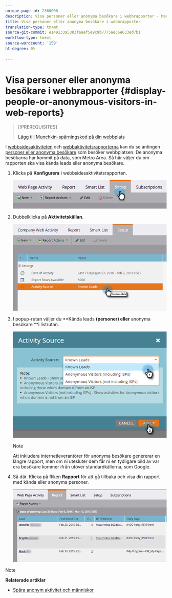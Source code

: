 ```yaml
---
unique-page-id: 2360008
description: Visa personer eller anonyma besökare i webbrapporter - Marketo Docs - produktdokumentation
title: Visa personer eller anonyma besökare i webbrapporter
translation-type: tm+mt
source-git-commit: e149133a5383faaef5e9c9b7775ae36e633ed7b1
workflow-type: tm+mt
source-wordcount: '159'
ht-degree: 0%

---
```



# Visa personer eller anonyma besökare i webbrapporter {#display-people-or-anonymous-visitors-in-web-reports}

>[!PREREQUISITES]
>
>[Lägg till Munchkin-spårningskod på din webbplats](../../../../product-docs/administration/additional-integrations/add-munchkin-tracking-code-to-your-website.md)

I [webbsidesaktiviteten](../../../../product-docs/reporting/basic-reporting/report-types/web-page-activity-report.md) och [webbaktivitetsrapporterna](../../../../product-docs/reporting/basic-reporting/report-types/company-web-activity-report.md) kan du se antingen [personer eller anonyma besökare](../../../../product-docs/core-marketo-concepts/smart-lists-and-static-lists/managing-people-in-smart-lists/understanding-anonymous-activity-and-people.md) som besöker webbplatsen. De anonyma besökarna har kommit på data, som Metro Area.  Så här väljer du om rapporten ska visa kända leads eller anonyma besökare.

1. Klicka på **Konfigurera** i webbsidesaktivitetsrapporten.

   ![](assets/image2015-3-10-11-3a43-3a13.png)

1. Dubbelklicka på **Aktivitetskällan**.

   ![](assets/image2016-2-2-14-3a5-3a59.png)

1. I popup-rutan väljer du **Kända leads **(personer) eller** anonyma besökare **i listrutan.

   ![](assets/image2016-2-2-14-3a7-3a8.png)

   >[!NOTE]
   >
   >Att inkludera internetleverantörer för anonyma besökare genererar en längre rapport, men om ni utesluter dem får ni en tydligare bild av var era besökare kommer ifrån utöver standardkällorna, som Google.

1. Så där. Klicka på fliken **Rapport** för att gå tillbaka och visa din rapport med kända eller anonyma personer.

   ![](assets/image2015-3-10-11-3a48-3a36.png)

>[!NOTE]
>
>**Relaterade artiklar**
>
>* [Spåra anonym aktivitet och människor](tracking-anonymous-activity-and-people.md)

>



